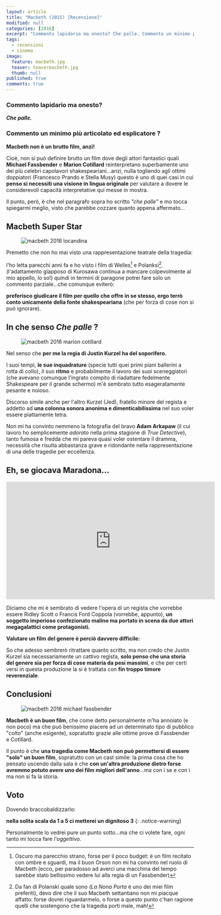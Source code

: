 ```yaml
---
layout: article
title: "Macbeth (2015) [Recensione]"
modified: null
categories: [2016]
excerpt: "Commento lapidario ma onesto? Che palle. Commento un minimo più articolato ed esplicatore? Macbeth non è un brutto film, anzi!"
tags:
  - recensioni
  - cinema
image: 
  feature: macbeth.jpg
  teaser: teasermacbeth.jpg
  thumb: null
published: true
comments: true
---
```


### Commento lapidario ma onesto?

_**Che palle.**_

### Commento un minimo più articolato ed esplicatore ?

**Macbeth non è un brutto film, anzi!**

Cioè, non si può definire brutto un film dove degli attori fantastici quali **Michael Fassbender** e **Marion Cotillard** reinterpretano superbamente uno dei più celebri capolavori shakespeariani...anzi, nulla togliendo agli ottimi doppiatori (Francesco Prando e Stella Musy) questo è uno di quei casi in cui **penso si necessiti una visione in lingua originale** per valutare a dovere le considerevoli capacità interpretative qui messe in mostra.

Il punto, però, è che nel paragrafo sopra ho scritto _"che palle"_ e mo tocca spiegarmi meglio, visto che parebbe cozzare quanto appena affermato...

## Macbeth Super Star

<figure>
	<img src="http://www.theyorker.co.uk/wp-content/uploads/2015/10/Macbeth-Poster-.jpg
" alt="macbeth 2016 locandina">
</figure>

Premetto che non ho mai visto una rappresentazione teatrale della tragedia: 

l'ho letta parecchi anni fa e ho visto i film di Welles[^orson] e Polanksi[^polanski]. (l'adattamento giapposo di Kurosawa continua a mancare colpevolmente al mio appello, lo so!) quindi in termini di paragone potrei fare solo un commento parziale...che comunque eviterò: 

**preferisco giudicare il film per quello che offre in se stesso, ergo terrò conto unicamente della fonte shakespeariana** (che per forza di cose non si può ignorare).

[^orson]: Oscuro ma parecchio strano, forse per il poco budget: è un film recitato con ombre e sguardi, ma il buon Orson non mi ha convinto nel ruolo di Macbeth (ecco, per paradosso ad averci una macchina del tempo sarebbe stato bellissimo vedere lui alla regia di un Fassbender)

[^polanski]: Da fan di Polanski quale sono (_La Nona Porta_ è uno dei miei film preferiti), devo dire che il suo Macbeth settantiano non mi piacque affatto: forse dovrei riguardarmelo, o forse a questo punto c'han ragione quelli che sostengono che la tragedia porti male, mah!

## In che senso _Che palle_ ?

<figure>
	<img src="http://thefilmstage.com/wp-content/uploads/2015/06/macbeth_header-620x338.png
" alt="macbeth 2016 marion cotillard">
</figure>

Nel senso che **per me la regia di Justin Kurzel ha del soporifero.** 

I suoi tempi, **le sue inquadrature** (specie tutti quei primi piani ballerini a rotta di collo), il suo **ritmo** e probabilmente il lavoro dei suoi sceneggiatori (che avevano comunque l'ingrato compito di riadattare fedelmente Shakespeare per il grande schermo) m'è sembrato tutto esageratamente pesante e noioso.

Discorso simile anche per l'altro Kurzel (Jed), fratello minore del regista e addetto ad **una colonna sonora anonima e dimenticabilissima** nel suo voler essere piattamente tetra.

Non mi ha convinto nemmeno la fotografia del bravo **Adam Arkapaw** (il cui lavoro ho semplicemente _adorato_ nella prima stagione di _True Detective_), tanto fumosa e fredda che mi pareva quasi voler ostentare il dramma, necessità che risulta abbastanza grave e ridondante nella rappresentazione di una delle tragedie per eccellenza.

## Eh, se giocava Maradona...

<iframe width="560" height="315" src="https://www.youtube.com/embed/RgH_OnrYlCk" frameborder="0" allowfullscreen></iframe>

Diciamo che mi è sembrato di vedere l'opera di un regista che vorrebbe essere Ridley Scott o Francis Ford Coppola (vorrebbe, appunto), **un soggetto imperioso confezionato malino ma portato in scena da due attori megagalattici come protagonisti.**

**Valutare un film del genere è perciò davvero difficile:** 

So che adesso sembrerò ritrattare quanto scritto, ma non credo che Justin Kurzel sia necessariamente un cattivo regista, **solo penso che una storia del genere sia per forza di cose materia da pesi massimi**, e che per certi versi in questa produzione la si è trattata con **fin troppo timore reverenziale**.

## Conclusioni

<figure>
	<img src="http://images.vanityfair.it/gallery/31830/Big/c02e4e28-a53b-40bd-8754-3dc4164caa0f.jpg
" alt="macbeth 2016 michael fassbender">
</figure>

**Macbeth è un buon film**, che come detto personalmente m'ha annoiato (e non poco) ma che può benissimo piacere ad un determinato tipo di pubblico "colto" (anche esigente), sopratutto grazie alle ottime prove di Fassbender e Cotillard.

Il punto è che **una tragedia come Macbeth non può permettersi di essere "solo" un buon film**, sopratutto con un cast simile: la prima cosa che ho pensato uscendo dalla sala è che **con un'altra produzione dietro forse avremmo potuto avere uno dei film migliori dell'anno**...ma con i se e con i ma non si fa la storia.

## Voto

Dovendo braccobaldizzarlo:

**nella solita scala da 1 a 5 ci metterei un dignitoso 3**
{: .notice-warning}

Personalmente lo vedrei pure un punto sotto...ma che ci volete fare, ogni tanto mi tocca fare _l'oggettivo._

<script type="application/ld+json">
{
  "@context":"http://schema.org",
  "@type":"Movie",
  "name":"Macbeth", 
  "review": {
    "@type": "Review",
    "reviewRating": {
      "@type": "Rating",
      "ratingValue": "3"
    },
    "name": "Soffia, vento. Vieni, rovina",
    "author": {
      "@type": "Person",
      "name": "Andrea Xab Corinti"
   },
   "datePublished": "2016-1-14",
    "reviewBody": "Commento lapidario ma onesto? Che palle. Commento un minimo più articolato ed esplicatore? Macbeth non è un brutto film, anzi!"
  }
}
</script> 